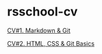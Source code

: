 # rsschool-cv

[CV#1. Markdown & Git](https://NatashaSolntseva.github.io/rsschool-cv/cv)

[CV#2. HTML, CSS & Git Basics](https://NatashaSolntseva.github.io/rsschool-cv/)

